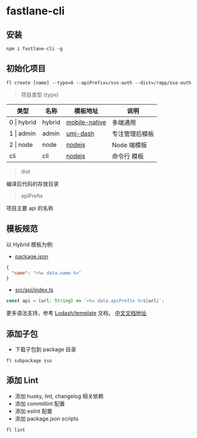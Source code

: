# fastlane-cli

## 安装

```
npm i fastlane-cli -g
```

## 初始化项目

```
fl create [name] --type=0 --apiPrefix=/sso-auth --dist=/rapp/sso-auth
```

> 项目类型 (type)

| 类型        | 名称   | 模板地址                                                                               | 说明           |
| ----------- | ------ | -------------------------------------------------------------------------------------- | -------------- |
| 0 \| hybrid | hybrid | [mobile-native](https://git.doctorwork.com/qiexr/public-group/templates/mobile-native) | 多端通用       |
| 1 \| admin  | admin  | [umi-dash](https://git.doctorwork.com/qiexr/public-group/templates/umi-dash)           | 专注管理后模板 |
| 2 \| node   | node   | [nodejs](https://git.doctorwork.com/qiexr/public-group/templates/nodejs)               | Node 端模板    |
| cli         | cli    | [nodejs](https://git.doctorwork.com/qiexr/public-group/templates/cli)                  | 命令行 模板    |

> dist

编译后代码的存放目录

> apiPrefix

项目主要 api 的名称

## 模板规范

以 Hybrid 模板为例:

- [package.json](https://git.doctorwork.com/qiexr/public-group/templates/mobile-native/-/blob/master/package.json#L2)

```json
{
  "name": "<%= data.name %>"
}
```

- [src/api/index.ts](https://git.doctorwork.com/qiexr/public-group/templates/mobile-native/-/blob/master/src/api/index.ts#L5)

```js
const api = (url: String) => `<%= data.apiPrefix %>${url}`;
```

更多语法支持，参考 [Lodash/template](https://lodash.com/docs/4.17.15#template) 文档， [中文文档地址](https://www.lodashjs.com/docs/latest#_templatestring-options)

## 添加子包

- 下载子包到 package 目录

```
fl subpackage sso
```

## 添加 Lint

- 添加 husky, lint, changelog 相关依赖
- 添加 commitlint 配置
- 添加 eslint 配置
- 添加 package.json scripts

```
fl lint
```
